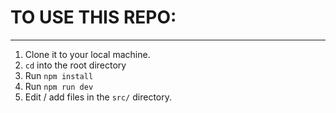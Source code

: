 # TO USE THIS REPO: 

___

1. Clone it to your local machine. 
1. `cd` into the root directory
1. Run `npm install`
1. Run `npm run dev`
1. Edit / add files in the `src/` directory. 
